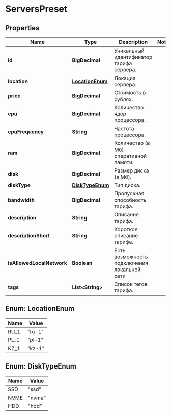 

# ServersPreset


## Properties

| Name | Type | Description | Notes |
|------------ | ------------- | ------------- | -------------|
|**id** | **BigDecimal** | Уникальный идентификатор тарифа сервера. |  |
|**location** | [**LocationEnum**](#LocationEnum) | Локация сервера. |  |
|**price** | **BigDecimal** | Стоимость в рублях. |  |
|**cpu** | **BigDecimal** | Количество ядер процессора. |  |
|**cpuFrequency** | **String** | Частота процессора. |  |
|**ram** | **BigDecimal** | Количество (в Мб) оперативной памяти. |  |
|**disk** | **BigDecimal** | Размер диска (в Мб). |  |
|**diskType** | [**DiskTypeEnum**](#DiskTypeEnum) | Тип диска. |  |
|**bandwidth** | **BigDecimal** | Пропускная способность тарифа. |  |
|**description** | **String** | Описание тарифа. |  |
|**descriptionShort** | **String** | Короткое описание тарифа. |  |
|**isAllowedLocalNetwork** | **Boolean** | Есть возможность подключения локальной сети |  |
|**tags** | **List&lt;String&gt;** | Список тегов тарифа. |  |



## Enum: LocationEnum

| Name | Value |
|---- | -----|
| RU_1 | &quot;ru-1&quot; |
| PL_1 | &quot;pl-1&quot; |
| KZ_1 | &quot;kz-1&quot; |



## Enum: DiskTypeEnum

| Name | Value |
|---- | -----|
| SSD | &quot;ssd&quot; |
| NVME | &quot;nvme&quot; |
| HDD | &quot;hdd&quot; |



